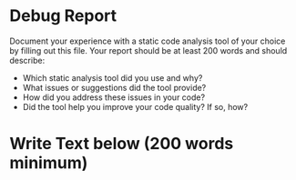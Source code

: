 # Debug Report

Document your experience with a static code analysis tool of your choice by filling out this file. Your report should be at least 200 words and should describe:

- Which static analysis tool did you use and why?
- What issues or suggestions did the tool provide?
- How did you address these issues in your code?
- Did the tool help you improve your code quality? If so, how?

# Write Text below (200 words minimum)
